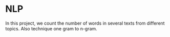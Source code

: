 # NLP
In this project, we count the number of words in several texts from different topics. Also technique one gram to n-gram.
